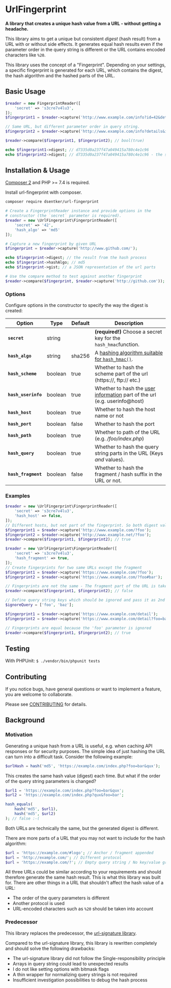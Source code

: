 # UrlFingerprint

**A library that creates a unique hash value from a URL - without getting a headache.**

This library aims to get a unique but consistent _digest_ (hash result) from a URL with or without side effects. It
generates equal hash results even if the parameter order in the query string is different or the URL contains encoded 
characters like `%20`. 

This library uses the concept of a "Fingerprint". Depending on your settings, a specific fingerprint is generated for each
URL, which contains the digest, the hash algorithm and the hashed parts of the URL.

## Basic Usage

```php
$reader = new FingerprintReader([
    'secret' => 's3cre7v4lu3',
]);
$fingerprint1 = $reader->capture('http://www.example.com/info?id=42&details');

// Same URL, but different parameter order in query string.
$fingerprint2 = $reader->capture('http://www.example.com/info?details&id=42'); 

$reader->compare($fingerprint1, $fingerprint2); // bool(true)

echo $fingerprint1->digest; // d7335d0a237f47a049415a780c4e1c96
echo $fingerprint2->digest; // d7335d0a237f47a049415a780c4e1c96 - the same
```

## Installation & Usage
[Composer 2](https://getcomposer.org/2) and PHP >= 7.4 is required.

Install url-fingerprint with composer.
```bash
composer require dsentker/url-fingerprint
```
```php
# Create a FingerprintReader instance and provide options in the
# constructor (the `secret` parameter is required).
$reader = new \UrlFingerprint\FingerprintReader([
    'secret' => '42',
    'hash_algo' => 'md5'
]);

# Capture a new fingerprint by given URL
$fingerprint = $reader->capture('http://www.github.com/');

echo $fingerprint->digest; // the result from the hash process
echo $fingerprint->hashAlgo; // md5
echo $fingerprint->gist; // a JSON representation of the url parts

# Use the compare method to test against another fingerprint 
$reader->compare($fingerprint, $reader->capture('http://github.com'));
```

### Options

Configure options in the constructor to specify the way the digest is created:

Option | Type | Default | Description
--- | --- | --- | ---
**`secret`** | string |  | **(required!)** Choose a secret key for the `hash_hmac`function.
**`hash_algo`**  | string | sha256 | A [hashing algorithm suitable for `hash_hmac()`](https://www.php.net/manual/de/function.hash-hmac-algos.php).
**`hash_scheme`** | boolean | true | Whether to hash the scheme part of the url (https://, ftp:// etc.)
**`hash_userinfo`** | boolean | true | Whether to hash the [user information](https://www.ietf.org/rfc/rfc2396.txt) part of the url (e.g. userinfo@host)
**`hash_host`** | boolean | true | Whether to hash the host name or not
**`hash_port`** | boolean | false | Whether to hash the port
**`hash_path`** | boolean | true | Whether to path of the URL (e.g. _/foo/index.php_)
**`hash_query`** | boolean | true | Whether to hash the query string parts in the URL (Keys _and_ values).
**`hash_fragment`** | boolean | false | Whether to hash the fragment / hash suffix in the URL or not.

### Examples

```php
$reader = new \UrlFingerprint\FingerprintReader([
    'secret' => 's3cre7v4lu3',
    'hash_host' => false,
]);
// Different hosts, but not part of the fingerprint. So both digest values are equal.
$fingerprint1 = $reader->capture('http://www.example.com/?foo');
$fingerprint2 = $reader->capture('http://www.example.net/?foo');
$reader->compare($fingerprint1, $fingerprint2); // true
```

```php
$reader = new \UrlFingerprint\FingerprintReader([
    'secret' => 's3cre7v4lu3',
    'hash_fragment' => true,
]);
// Create fingerprints for two same URLs except the fragment
$fingerprint1 = $reader->capture('https://www.example.com/?foo');
$fingerprint2 = $reader->capture('https://www.example.com/?foo#bar');

// Fingerprints are not the same - The fragment part of the URL is taken into account. 
$reader->compare($fingerprint1, $fingerprint2); // false
```

```php
// Define query string keys which should be ignored and pass it as 2nd argument in the capture method.
$ignoreQuery = ['foo', 'baz'];

$fingerprint1 = $reader->capture('https://www.example.com/detail');
$fingerprint2 = $reader->capture('https://www.example.com/detail?foo=bar', $ignoreQuery);

// Fingerprints are equal because the 'foo' parameter is ignored
$reader->compare($fingerprint1, $fingerprint2); // true
```

## Testing
With PHPUnit:
`$ ./vendor/bin/phpunit tests`

## Contributing

If you notice bugs, have general questions or want to implement a feature, you are welcome to collaborate.

Please see [CONTRIBUTING](CONTRIBUTING.md) for details.

## Background
### Motivation

Generating a unique hash from a URL is useful, e.g. when caching API responses or for security purposes. The simple
idea of just hashing the URL can turn into a difficult task. Consider the following example:

```php
$urlHash = hash('md5', 'https://example.com/index.php?foo=bar&qux');
```

This creates the same hash value (digest) each time. But what if the order of the query string parameters is changed?

```php
$url1 = 'https://example.com/index.php?foo=bar&qux';
$url2 = 'https://example.com/index.php?qux&foo=bar';

hash_equals(
    hash('md5', $url1),
    hash('md5', $url2)
); // false :-(
```

Both URLs are technically the same, but the generated digest is different. 

There are more parts of a URL that you may not want to include for the hash algorithm:

```php
$url = 'https://example.com/#logo'; // Anchor / fragment appended
$url = 'http://example.com/'; // Different protocol
$url = 'https://example.com/?'; // Empty query string / No key/value groups
```

All three URLs could be similar according to your requirements and should therefore generate the same hash result. This
is what this library was built for.
There are other things in a URL that shouldn't affect the hash value of a URL:
- The order of the query parameters is different
- Another protocol is used
- URL-encoded characters such as `%20` should be taken into account

### Predecessor

This library replaces the predecessor, the [url-signature library](https://github.com/dsentker/url-signature).

Compared to the url-signature library, this library is rewritten completely and should solve the following drawbacks:

- The url-signature library did not follow the Single-responsibility principle
- Arrays in query string could lead to unexpected results
- I do not like setting options with bitmask flags
- A thin wrapper for normalizing query strings is not required
- Insufficient investigation possibilities to debug the hash process